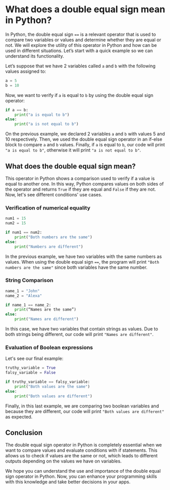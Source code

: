 # What does a double equal sign mean in Python?

In Python, the double equal sign `==` is a relevant operator that is used to compare two variables or values and  determine whether they are equal or not. We will explore the  utility of this operator in Python and  how can be used in different situations. Let’s start with a quick example so we can understand its functionality.

Let’s suppose that we have 2 variables called `a` and `b` with the following values assigned to:

```py
a = 5
b = 10
```
Now, we want to verify if `a` is equal to `b` by using the double equal sign operator:
```py
if a == b:
    print("a is equal to b")
else:
    print("a is not equal to b")
```

On the previous example, we declared 2 variables `a` and `b` with values 5 and 10 respectively. Then, we used the double equal sign operator in an if-else block to compare `a` and `b` values. Finally, if `a` is equal to `b`, our code will print `"a is equal to b"`, otherwise it will print `"a is not equal to b"`.

## What does the double equal sign mean?

This operator in Python shows a comparison used to verify if a value is equal to another one. In this way, Python compares values on both sides of the operator and returns `True` if they are equal and `False` if they are not. Now, let's see different conditions' use cases.

### Verification of numerical equality

```py
num1 = 15
num2 = 15

if num1 == num2:
    print("Both numbers are the same")
else:
    print("Numbers are different")
```

In the previous example, we have two variables with the same numbers as values. When using the double equal sign `==`, the program will print `"Both numbers are the same"` since both variables have the same number.

### String Comparison

```py
name_1 = "John"
name_2 = "Alexa"

if name_1 == name_2:
    print(“Names are the same”)
else:
    print("Names are different")
```

In this case, we have two variables that contain strings as values. Due to both strings being different, our code will print `"Names are different"`.

### Evaluation of Boolean expressions

Let's see our final example:

```py
truthy_variable = True
falsy_variable = False

if truthy_variable == falsy_variable:
    print("Both values are the same")
else:
    print("Both values are different")
```

Finally, in this last example, we are comparing two boolean variables and because they are different, our code will print `"Both values are different"` as expected.

## Conclusion

The double equal sign operator in Python is completely essential when we want to compare values and evaluate conditions with if statements. This allows us to check if values are the same or not, which leads to different outputs depending on the values we have on variables. 

We hope you can understand the use and importance of the double equal sign operator in Python. Now, you can enhance your programming skills with this knowledge and take better decisions in your apps.
